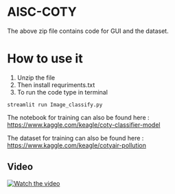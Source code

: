 # AISC-COTY

The above zip file contains code for GUI and the dataset.

# How to use it

1. Unzip the file
2. Then install requriments.txt
3. To run the code type in terminal 

```
streamlit run Image_classify.py
```

The notebook for training can also be found here : https://www.kaggle.com/keagle/coty-classifier-model

The dataset for training can also be found here : https://www.kaggle.com/keagle/cotyair-pollution

## Video
[![Watch the video](https://img.youtube.com/vi/i75UbWRsXRQ/maxresdefault.jpg)](https://youtu.be/i75UbWRsXRQ)
